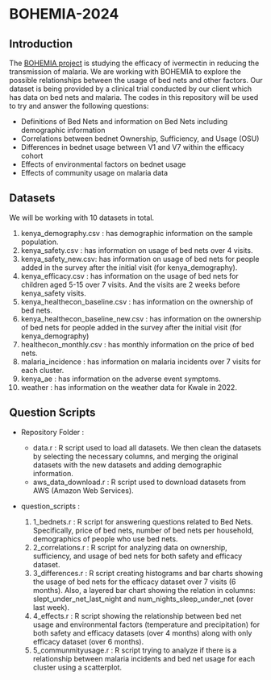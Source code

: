 # BOHEMIA-2024

## Introduction

The [BOHEMIA project](https://bohemiaconsortium.org) is studying the efficacy of ivermectin in reducing the transmission of malaria. We are working with BOHEMIA to explore the possible relationships between the usage of bed nets and other factors. Our dataset is being provided by a clinical trial conducted by our client which has data on bed nets and malaria. The codes in this repository will be used to try and answer the following questions:

- Definitions of Bed Nets and information on Bed Nets including demographic information
- Correlations between bednet Ownership, Sufficiency, and Usage (OSU)
- Differences in bednet usage between V1 and V7 within the efficacy cohort
- Effects of environmental factors on bednet usage
- Effects of community usage on malaria data

## Datasets

We will be working with 10 datasets in total.

1. kenya_demography.csv : has demographic information on the sample population.
2. kenya_safety.csv : has information on usage of bed nets over 4 visits.
3. kenya_safety_new.csv: has information on usage of bed nets for people added in the survey after the initial visit (for kenya_demography). 
4. kenya_efficacy.csv : has information on the usage of bed nets for children aged 5-15 over 7 visits. And the visits are 2 weeks before kenya_safety visits.
5. kenya_healthecon_baseline.csv : has information on the ownership of bed nets.
6. kenya_healthecon_baseline_new.csv : has information on the ownership of bed nets for people added in  the survey after the initial visit (for kenya_demography)
7. healthecon_monthly.csv : has monthly information on the price of bed nets.
8. malaria_incidence : has information on malaria incidents over 7 visits for each cluster.
9. kenya_ae : has information on the adverse event symptoms.
10. weather : has information on the weather data for Kwale in 2022.

## Question Scripts

 * Repository Folder :
    - data.r : R script used to load all datasets. We then clean the datasets by selecting the necessary columns, and merging the original datasets with the new datasets and adding demographic information.
    - aws_data_download.r : R script used to download datasets from AWS (Amazon Web Services).
  
 * question_scripts :
   1. 1_bednets.r : R script for answering questions related to Bed Nets. Specifically, price of bed nets, number of bed nets per household, demographics of people who use bed nets.
   2. 2_correlations.r : R script for analyzing data on ownership, sufficiency, and usage of bed nets for both safety and efficacy dataset.
   3. 3_differences.r : R script creating histograms and bar charts showing the usage of bed nets for the efficacy dataset over 7 visits (6 months). Also, a layered bar chart showing the relation in columns: slept_under_net_last_night and num_nights_sleep_under_net (over last week).
   4. 4_effects.r : R script showing the relationship between bed net usage and environmental factors (temperature and precipitation) for both safety and efficacy datasets (over 4 months) along with only efficacy dataset (over 6 months).
   5. 5_communmityusage.r : R script trying to analyze if there is a relationship between malaria incidents and bed net usage for each cluster using a scatterplot.

